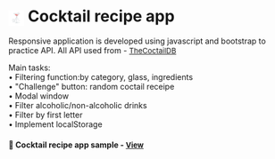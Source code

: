 # <span><img src="./images/drink.png" alt=coctail style="height: 1em; vertical-align: middle;"></span> Cocktail recipe app

Responsive application is developed using javascript and bootstrap to practice API. All API used from -  <a href="https://www.thecocktaildb.com/api.php" style="font-size:small;">TheCoctailDB</a>

Main tasks:
<br>• Filtering function:by category, glass, ingredients
<br>• "Challenge" button: random coctail receipe
<br>• Modal window
<br>• Filter alcoholic/non-alcoholic drinks
<br>• Filter by first letter
<br>• Implement localStorage

<h4>🔹 Cocktail recipe app sample - <a href="https://simonakom.github.io/coctails-api/coctails.html" style="font-size:small;">View</a><h4>





